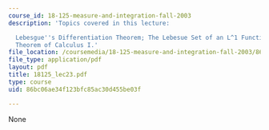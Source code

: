 ```yaml
---
course_id: 18-125-measure-and-integration-fall-2003
description: 'Topics covered in this lecture:

  Lebesgue''s Differentiation Theorem; The Lebesue Set of an L^1 Function; Fundamental
  Theorem of Calculus I.'
file_location: /coursemedia/18-125-measure-and-integration-fall-2003/86bc06ae34f123bfc85ac30d455be03f_18125_lec23.pdf
file_type: application/pdf
layout: pdf
title: 18125_lec23.pdf
type: course
uid: 86bc06ae34f123bfc85ac30d455be03f

---
```

None